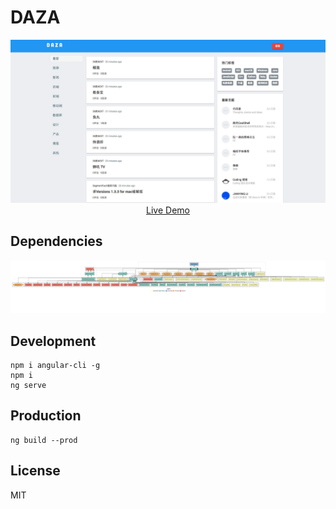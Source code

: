 # DAZA

<p align="center">
  <a href="https://daza.arukascloud.io" target="_blank">
    <img src="./daza.jpg"/>
    <br />
    Live Demo
  </a>
</p>

## Dependencies
<div align="center">
  <img src="./documentation/daza-ng2/dependencies.png">
</div>

## Development

```shell
npm i angular-cli -g
npm i
ng serve
```

## Production
```
ng build --prod
```

## License
MIT
